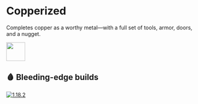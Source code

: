 # Copperized
Completes copper as a worthy metal—with a full set of tools, armor, doors, and a nugget.

<img src="https://onvoid.net/copperized/logo.png" height="50px" />

## 🩸 Bleeding-edge builds
[![1.18.2](https://github.com/onVoid/Copperized/actions/workflows/build-1.18.2.yml/badge.svg?branch=1.18.2)](https://github.com/onVoid/Copperized/actions?query=branch%3A1.18.2)
